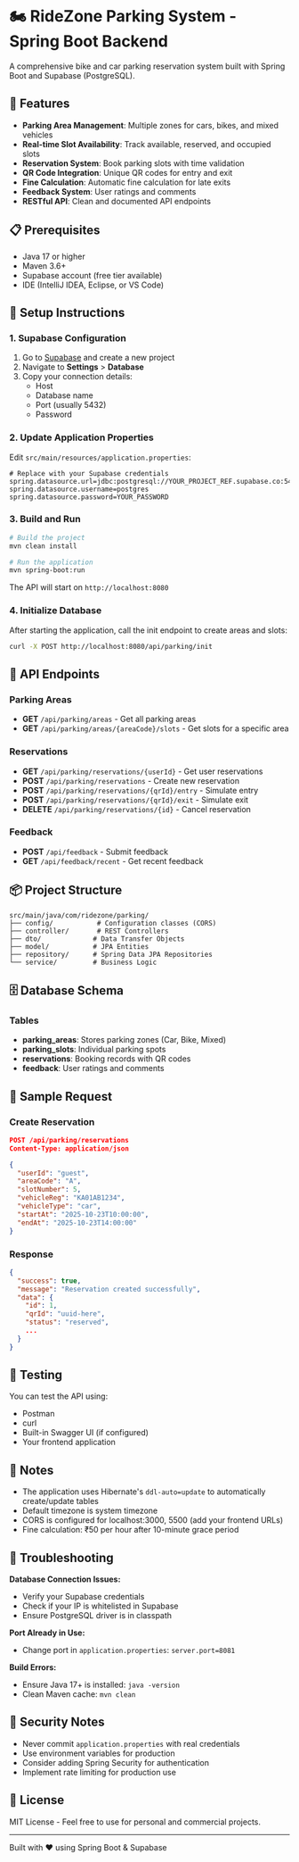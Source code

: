 # 🏍️ RideZone Parking System - Spring Boot Backend

A comprehensive bike and car parking reservation system built with Spring Boot and Supabase (PostgreSQL).

## 🚀 Features

- **Parking Area Management**: Multiple zones for cars, bikes, and mixed vehicles
- **Real-time Slot Availability**: Track available, reserved, and occupied slots
- **Reservation System**: Book parking slots with time validation
- **QR Code Integration**: Unique QR codes for entry and exit
- **Fine Calculation**: Automatic fine calculation for late exits
- **Feedback System**: User ratings and comments
- **RESTful API**: Clean and documented API endpoints

## 📋 Prerequisites

- Java 17 or higher
- Maven 3.6+
- Supabase account (free tier available)
- IDE (IntelliJ IDEA, Eclipse, or VS Code)

## 🔧 Setup Instructions

### 1. Supabase Configuration

1. Go to [Supabase](https://supabase.com) and create a new project
2. Navigate to **Settings** > **Database**
3. Copy your connection details:
   - Host
   - Database name
   - Port (usually 5432)
   - Password

### 2. Update Application Properties

Edit `src/main/resources/application.properties`:

```properties
# Replace with your Supabase credentials
spring.datasource.url=jdbc:postgresql://YOUR_PROJECT_REF.supabase.co:5432/postgres
spring.datasource.username=postgres
spring.datasource.password=YOUR_PASSWORD
```

### 3. Build and Run

```bash
# Build the project
mvn clean install

# Run the application
mvn spring-boot:run
```

The API will start on `http://localhost:8080`

### 4. Initialize Database

After starting the application, call the init endpoint to create areas and slots:

```bash
curl -X POST http://localhost:8080/api/parking/init
```

## 📡 API Endpoints

### Parking Areas

- **GET** `/api/parking/areas` - Get all parking areas
- **GET** `/api/parking/areas/{areaCode}/slots` - Get slots for a specific area

### Reservations

- **GET** `/api/parking/reservations/{userId}` - Get user reservations
- **POST** `/api/parking/reservations` - Create new reservation
- **POST** `/api/parking/reservations/{qrId}/entry` - Simulate entry
- **POST** `/api/parking/reservations/{qrId}/exit` - Simulate exit
- **DELETE** `/api/parking/reservations/{id}` - Cancel reservation

### Feedback

- **POST** `/api/feedback` - Submit feedback
- **GET** `/api/feedback/recent` - Get recent feedback

## 📦 Project Structure

```
src/main/java/com/ridezone/parking/
├── config/           # Configuration classes (CORS)
├── controller/       # REST Controllers
├── dto/             # Data Transfer Objects
├── model/           # JPA Entities
├── repository/      # Spring Data JPA Repositories
└── service/         # Business Logic
```

## 🗄️ Database Schema

### Tables

- **parking_areas**: Stores parking zones (Car, Bike, Mixed)
- **parking_slots**: Individual parking spots
- **reservations**: Booking records with QR codes
- **feedback**: User ratings and comments

## 🔄 Sample Request

### Create Reservation

```json
POST /api/parking/reservations
Content-Type: application/json

{
  "userId": "guest",
  "areaCode": "A",
  "slotNumber": 5,
  "vehicleReg": "KA01AB1234",
  "vehicleType": "car",
  "startAt": "2025-10-23T10:00:00",
  "endAt": "2025-10-23T14:00:00"
}
```

### Response

```json
{
  "success": true,
  "message": "Reservation created successfully",
  "data": {
    "id": 1,
    "qrId": "uuid-here",
    "status": "reserved",
    ...
  }
}
```

## 🧪 Testing

You can test the API using:
- Postman
- curl
- Built-in Swagger UI (if configured)
- Your frontend application

## 📝 Notes

- The application uses Hibernate's `ddl-auto=update` to automatically create/update tables
- Default timezone is system timezone
- CORS is configured for localhost:3000, 5500 (add your frontend URLs)
- Fine calculation: ₹50 per hour after 10-minute grace period

## 🐛 Troubleshooting

**Database Connection Issues:**
- Verify your Supabase credentials
- Check if your IP is whitelisted in Supabase
- Ensure PostgreSQL driver is in classpath

**Port Already in Use:**
- Change port in `application.properties`: `server.port=8081`

**Build Errors:**
- Ensure Java 17+ is installed: `java -version`
- Clean Maven cache: `mvn clean`

## 🔐 Security Notes

- Never commit `application.properties` with real credentials
- Use environment variables for production
- Consider adding Spring Security for authentication
- Implement rate limiting for production use

## 📄 License

MIT License - Feel free to use for personal and commercial projects.

---

Built with ❤️ using Spring Boot & Supabase

